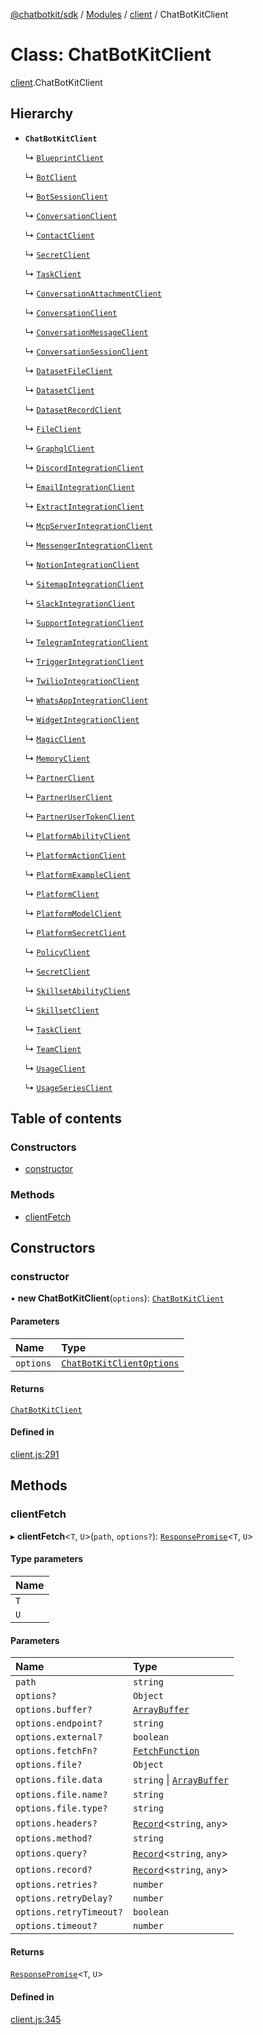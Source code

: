 [@chatbotkit/sdk](../README.md) / [Modules](../modules.md) / [client](../modules/client.md) / ChatBotKitClient

# Class: ChatBotKitClient

[client](../modules/client.md).ChatBotKitClient

## Hierarchy

- **`ChatBotKitClient`**

  ↳ [`BlueprintClient`](blueprint.BlueprintClient.md)

  ↳ [`BotClient`](bot.BotClient.md)

  ↳ [`BotSessionClient`](bot_session.BotSessionClient.md)

  ↳ [`ConversationClient`](contact_conversation.ConversationClient.md)

  ↳ [`ContactClient`](contact.ContactClient.md)

  ↳ [`SecretClient`](contact_secret.SecretClient.md)

  ↳ [`TaskClient`](contact_task.TaskClient.md)

  ↳ [`ConversationAttachmentClient`](conversation_attachment.ConversationAttachmentClient.md)

  ↳ [`ConversationClient`](conversation.ConversationClient.md)

  ↳ [`ConversationMessageClient`](conversation_message.ConversationMessageClient.md)

  ↳ [`ConversationSessionClient`](conversation_session.ConversationSessionClient.md)

  ↳ [`DatasetFileClient`](dataset_file.DatasetFileClient.md)

  ↳ [`DatasetClient`](dataset.DatasetClient.md)

  ↳ [`DatasetRecordClient`](dataset_record.DatasetRecordClient.md)

  ↳ [`FileClient`](file.FileClient.md)

  ↳ [`GraphqlClient`](graphql.GraphqlClient.md)

  ↳ [`DiscordIntegrationClient`](integration_discord.DiscordIntegrationClient.md)

  ↳ [`EmailIntegrationClient`](integration_email.EmailIntegrationClient.md)

  ↳ [`ExtractIntegrationClient`](integration_extract.ExtractIntegrationClient.md)

  ↳ [`McpServerIntegrationClient`](integration_mcpserver.McpServerIntegrationClient.md)

  ↳ [`MessengerIntegrationClient`](integration_messenger.MessengerIntegrationClient.md)

  ↳ [`NotionIntegrationClient`](integration_notion.NotionIntegrationClient.md)

  ↳ [`SitemapIntegrationClient`](integration_sitemap.SitemapIntegrationClient.md)

  ↳ [`SlackIntegrationClient`](integration_slack.SlackIntegrationClient.md)

  ↳ [`SupportIntegrationClient`](integration_support.SupportIntegrationClient.md)

  ↳ [`TelegramIntegrationClient`](integration_telegram.TelegramIntegrationClient.md)

  ↳ [`TriggerIntegrationClient`](integration_trigger.TriggerIntegrationClient.md)

  ↳ [`TwilioIntegrationClient`](integration_twilio.TwilioIntegrationClient.md)

  ↳ [`WhatsAppIntegrationClient`](integration_whatsapp.WhatsAppIntegrationClient.md)

  ↳ [`WidgetIntegrationClient`](integration_widget.WidgetIntegrationClient.md)

  ↳ [`MagicClient`](magic.MagicClient.md)

  ↳ [`MemoryClient`](memory.MemoryClient.md)

  ↳ [`PartnerClient`](partner.PartnerClient.md)

  ↳ [`PartnerUserClient`](partner_user.PartnerUserClient.md)

  ↳ [`PartnerUserTokenClient`](partner_user_token.PartnerUserTokenClient.md)

  ↳ [`PlatformAbilityClient`](platform_ability.PlatformAbilityClient.md)

  ↳ [`PlatformActionClient`](platform_action.PlatformActionClient.md)

  ↳ [`PlatformExampleClient`](platform_example.PlatformExampleClient.md)

  ↳ [`PlatformClient`](platform.PlatformClient.md)

  ↳ [`PlatformModelClient`](platform_model.PlatformModelClient.md)

  ↳ [`PlatformSecretClient`](platform_secret.PlatformSecretClient.md)

  ↳ [`PolicyClient`](policy.PolicyClient.md)

  ↳ [`SecretClient`](secret.SecretClient.md)

  ↳ [`SkillsetAbilityClient`](skillset_ability.SkillsetAbilityClient.md)

  ↳ [`SkillsetClient`](skillset.SkillsetClient.md)

  ↳ [`TaskClient`](task.TaskClient.md)

  ↳ [`TeamClient`](team.TeamClient.md)

  ↳ [`UsageClient`](usage.UsageClient.md)

  ↳ [`UsageSeriesClient`](usage_series.UsageSeriesClient.md)

## Table of contents

### Constructors

- [constructor](client.ChatBotKitClient.md#constructor)

### Methods

- [clientFetch](client.ChatBotKitClient.md#clientfetch)

## Constructors

### constructor

• **new ChatBotKitClient**(`options`): [`ChatBotKitClient`](client.ChatBotKitClient.md)

#### Parameters

| Name | Type |
| :------ | :------ |
| `options` | [`ChatBotKitClientOptions`](../interfaces/client.ChatBotKitClientOptions.md) |

#### Returns

[`ChatBotKitClient`](client.ChatBotKitClient.md)

#### Defined in

[client.js:291](https://github.com/chatbotkit/node-sdk/blob/main/packages/sdk/src/client.js#L291)

## Methods

### clientFetch

▸ **clientFetch**\<`T`, `U`\>(`path`, `options?`): [`ResponsePromise`](client.ResponsePromise.md)\<`T`, `U`\>

#### Type parameters

| Name |
| :------ |
| `T` |
| `U` |

#### Parameters

| Name | Type |
| :------ | :------ |
| `path` | `string` |
| `options?` | `Object` |
| `options.buffer?` | [`ArrayBuffer`]( https://developer.mozilla.org/docs/Web/JavaScript/Reference/Global_Objects/ArrayBuffer ) |
| `options.endpoint?` | `string` |
| `options.external?` | `boolean` |
| `options.fetchFn?` | [`FetchFunction`](../modules/client.md#fetchfunction) |
| `options.file?` | `Object` |
| `options.file.data` | `string` \| [`ArrayBuffer`]( https://developer.mozilla.org/docs/Web/JavaScript/Reference/Global_Objects/ArrayBuffer ) |
| `options.file.name?` | `string` |
| `options.file.type?` | `string` |
| `options.headers?` | [`Record`]( https://www.typescriptlang.org/docs/handbook/utility-types.html#recordkeys-type )\<`string`, `any`\> |
| `options.method?` | `string` |
| `options.query?` | [`Record`]( https://www.typescriptlang.org/docs/handbook/utility-types.html#recordkeys-type )\<`string`, `any`\> |
| `options.record?` | [`Record`]( https://www.typescriptlang.org/docs/handbook/utility-types.html#recordkeys-type )\<`string`, `any`\> |
| `options.retries?` | `number` |
| `options.retryDelay?` | `number` |
| `options.retryTimeout?` | `boolean` |
| `options.timeout?` | `number` |

#### Returns

[`ResponsePromise`](client.ResponsePromise.md)\<`T`, `U`\>

#### Defined in

[client.js:345](https://github.com/chatbotkit/node-sdk/blob/main/packages/sdk/src/client.js#L345)
